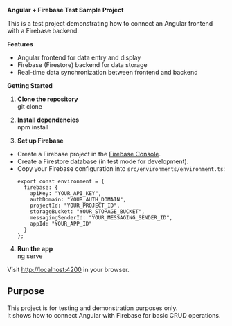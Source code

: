 **Angular + Firebase Test Sample Project**

This is a test project demonstrating how to connect an Angular frontend with a Firebase backend.

**Features**

- Angular frontend for data entry and display
- Firebase (Firestore) backend for data storage
- Real-time data synchronization between frontend and backend

**Getting Started**

1. **Clone the repository**  
git clone <your-repo-url>

2. **Install dependencies**  
npm install

3. **Set up Firebase**  
- Create a Firebase project in the [Firebase Console](https://console.firebase.google.com).
- Create a Firestore database (in test mode for development).
- Copy your Firebase configuration into `src/environments/environment.ts`:
  ```
  export const environment = {
    firebase: {
      apiKey: "YOUR_API_KEY",
      authDomain: "YOUR_AUTH_DOMAIN",
      projectId: "YOUR_PROJECT_ID",
      storageBucket: "YOUR_STORAGE_BUCKET",
      messagingSenderId: "YOUR_MESSAGING_SENDER_ID",
      appId: "YOUR_APP_ID"
    }
  };
  ```

4. **Run the app**  
ng serve

Visit [http://localhost:4200](http://localhost:4200) in your browser.

## Purpose

This project is for testing and demonstration purposes only.  
It shows how to connect Angular with Firebase for basic CRUD operations.
